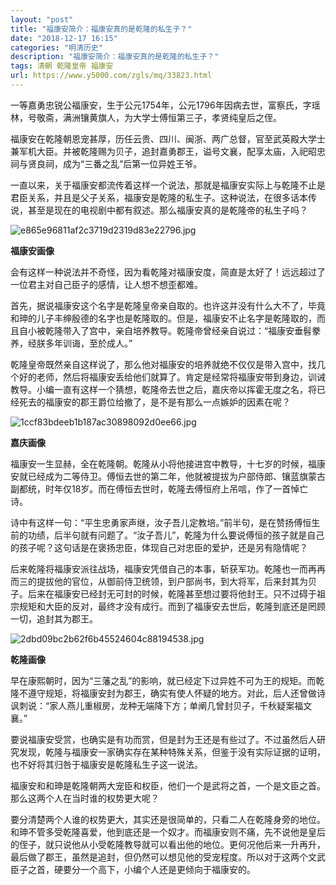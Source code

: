 ```yaml
---
layout: "post"
title: "福康安简介：福康安真的是乾隆的私生子？"
date: "2018-12-17 16:15"
categories: "明清历史"
description: "福康安简介：福康安真的是乾隆的私生子？"
tags: 清朝 乾隆皇帝 福康安
url: https://www.y5000.com/zgls/mq/33823.html
---
```






一等嘉勇忠锐公福康安，生于公元1754年，公元1796年因病去世，富察氏，字瑶林，号敬斋，满洲镶黄旗人，为大学士傅恒第三子，孝贤纯皇后之侄。

福康安在乾隆朝恩宠甚厚，历任云贵、四川、闽浙、两广总督，官至武英殿大学士兼军机大臣。并被乾隆赐为贝子，追封嘉勇郡王，谥号文襄，配享太庙，入祀昭忠祠与贤良祠，成为“三番之乱”后第一位异姓王爷。

一直以来，关于福康安都流传着这样一个说法，那就是福康安实际上与乾隆不止是君臣关系，并且是父子关系，福康安是乾隆的私生子。这种说法，在很多话本传说，甚至是现在的电视剧中都有叙述。那么福康安真的是乾隆帝的私生子吗？

![e865e96811af2c3719d2319d83e22796.jpg](https://img.y5000.com/uploads/allimg/180929/e865e96811af2c3719d2319d83e22796.jpg)

 **福康安画像**

会有这样一种说法并不奇怪，因为看乾隆对福康安度，简直是太好了！远远超过了一位君主对自己臣子的感情，让人想不想歪都难。

首先，据说福康安这个名字是乾隆皇帝亲自取的。也许这并没有什么大不了，毕竟和珅的儿子丰绅殷德的名字也是乾隆取的。但是，福康安不止名字是乾隆取的，而且自小被乾隆带入了宫中，亲自培养教导。乾隆帝曾经亲自说过：“福康安垂髫豢养，经朕多年训诲，至於成人。”

乾隆皇帝既然亲自这样说了，那么他对福康安的培养就绝不仅仅是带入宫中，找几个好的老师，然后将福康安丢给他们就算了。肯定是经常将福康安带到身边，训诫教导。小编一直有这样一个猜想，乾隆帝去世之后，嘉庆帝以挥霍无度之名，将已经死去的福康安的郡王爵位给撤了，是不是有那么一点嫉妒的因素在呢？

![1ccf83bdeeb1b187ac30898092d0ee66.jpg](https://img.y5000.com/uploads/allimg/180929/1ccf83bdeeb1b187ac30898092d0ee66.jpg)

 **嘉庆画像**

福康安一生显赫，全在乾隆朝。乾隆从小将他接进宫中教导，十七岁的时候，福康安就已经成为二等侍卫。傅恒去世的第二年，他就被提拔为户部侍郎、镶蓝旗蒙古副都统，时年仅18岁。而在傅恒去世时，乾隆去傅恒府上吊唁，作了一首悼亡诗。

诗中有这样一句：“平生忠勇家声继，汝子吾儿定教培。”前半句，是在赞扬傅恒生前的功绩，后半句就有问题了。“汝子吾儿”，乾隆为什么要说傅恒的孩子就是自己的孩子呢？这句话是在褒扬忠臣，体现自己对忠臣的爱护，还是另有隐情呢？

后来乾隆将福康安派往战场，福康安凭借自己的本事，斩获军功。乾隆也一而再再而三的提拔他的官位，从御前侍卫统领，到户部尚书，到大将军，后来封其为贝子。后来在福康安已经封无可封的时候，乾隆甚至想过要将他封王。只不过碍于祖宗规矩和大臣的反对，最终才没有成行。而到了福康安去世后，乾隆到底还是罔顾一切，追封其为郡王。

![2dbd09bc2b62f6b45524604c88194538.jpg](https://img.y5000.com/uploads/allimg/180929/2dbd09bc2b62f6b45524604c88194538.jpg)

 **乾隆画像**

早在康熙朝时，因为“三藩之乱”的影响，就已经定下过异姓不可为王的规矩。而乾隆不遵守规矩，将福康安封为郡王，确实有使人怀疑的地方。对此，后人还曾做诗讽刺说：“家人燕儿重椒房，龙种无端降下方；单阐几曾封贝子，千秋疑案福文襄。”

要说福康安受赏，也确实是有功而赏，但是封为王还是有些过了。不过虽然后人研究发现，乾隆与福康安一家确实存在某种特殊关系，但鉴于没有实际证据的证明，也不好将其归咎于福康安是乾隆私生子这一说法。

福康安和和珅是乾隆朝两大宠臣和权臣，他们一个是武将之首，一个是文臣之首。那么这两个人在当时谁的权势更大呢？

要分清楚两个人谁的权势更大，其实还是很简单的，只看二人在乾隆身旁的地位。和珅不管多受乾隆喜爱，他到底还是一个奴才。而福康安则不痛，先不说他是皇后的侄子，就只说他从小受乾隆教导就可以看出他的地位。更何况他后来一升再升，最后做了郡王，虽然是追封，但仍然可以想见他的受宠程度。所以对于这两个文武臣子之首，硬要分一个高下，小编个人还是更倾向于福康安的。

  
